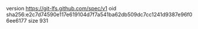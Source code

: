 version https://git-lfs.github.com/spec/v1
oid sha256:e2c7d74590e117e619104d7f7a541ba62db509dc7cc1241d9387e96f06ee6177
size 931
